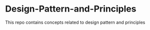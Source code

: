 # Design-Pattern-and-Principles
This repo contains concepts related to design pattern and principles 
